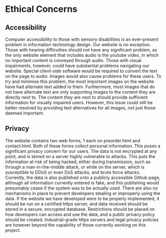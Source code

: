 # Ethical Concerns
## Accessibility
Computer accessibility to those with sensory disabilities is an ever-present problem in information technology design. Our website is no exception. Those with hearing difficulties should not have any significant problem, as the only website element that includes audio is the youtube video, in which no important content is conveyed through audio. Those with visual impairments, however, could have substantial problems navigating our website. Special client-side software would be required to convert the text on the page to audio. Images would also cause problems for these users. To try and minimise this problem, the most important images on the website have had alternate text added to them. Furthermore, most images that do not have alternate text are only supporting images to the content they are directly next to. The content they are next to should provide sufficient information for visually impaired users. However, this issue could still be better resolved by providing text alternatives for all images, not just those deemed important.

## Privacy
The website contains two web forms, 1 each on preorder.html and contact.html. Both of these forms collect personal information. This poses a significant privacy concern for our users. The data is not encrypted at any point, and is stored on a server highly vulnerable to attacks. This puts the information at risk of being hacked, either during transmission, such as through a man-in-the-middle attack, or while on the server, which is susceptible to DDoS or even DoS attacks, and brute force attacks. Currently, the data is also published onto a publicly accessible Github page, although all information currently entered is fake, and this publishing would presumably cease if the system was to be actually used. There are also no mechanisms in place to prevent developers stealing or improperly using the data.
If the website we have developed were to be properly implemented, it should be run on a certified https server, and data received should be stored in a secure, encrypted database. Restrictions should be placed on how developers can access and use the data, and a public privacy policy should be created. Industrial-grade https servers and legal privacy policies are however beyond the capability of those currently working on this project.
